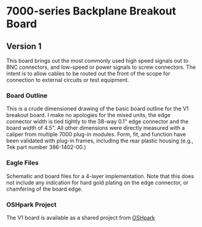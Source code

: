 # 7000-series Backplane Breakout Board
## Version 1
This board brings out the most commonly used high speed signals out to BNC connectors, and low-speed or power signals to screw connectors.
The intent is to allow cables to be routed out the front of the scope for connection to external circuits or test equipment.

### Board Outline
This is a crude dimensioned drawing of the basic board outline for the V1 breakout board.
I make no apologies for the mixed units, the edge connector width is tied tightly to the 38-way 0.1" edge connector and the board width of 4.5".
All other dimensions were directly measured with a caliper from multiple 7000 plug-in modules.
Form, fit, and function have been validated with plug-in frames, including the rear plastic housing (e.g., Tek part number 386-1402-00.)

### Eagle Files
Schematic and board files for a 4-layer implementation.
Note that this does not include any indication for hard gold plating on the edge connector, or chamfering of the board edge.

### OSHpark Project
The V1 board is available as a shared project from [OSHpark](https://oshpark.com/shared_projects/c7Hx5qZ4)
